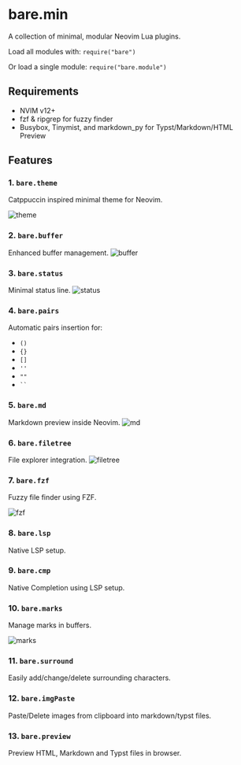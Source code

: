 # bare.min
A collection of minimal, modular Neovim Lua plugins.

Load all modules with: `require("bare")`

Or load a single module: `require("bare.module")`

## Requirements
- NVIM v12+
- fzf & ripgrep for fuzzy finder
- Busybox, Tinymist, and markdown_py for Typst/Markdown/HTML Preview

## Features

### 1. `bare.theme`

Catppuccin inspired minimal theme for Neovim.

![theme](./assets/theme.png)

### 2. `bare.buffer`

Enhanced buffer management.
![buffer](./assets/buffer.png)

### 3. `bare.status`

Minimal status line.
![status](./assets/status.png)

### 4. `bare.pairs`

Automatic pairs insertion for:

* `()`
* `{}`
* `[]`
* `''`
* `""`
* ` `` `

### 5. `bare.md`

Markdown preview inside Neovim.
![md](./assets/md.png)

### 6. `bare.filetree`

File explorer integration.
![filetree](./assets/filetree.png)

### 7. `bare.fzf`

Fuzzy file finder using FZF.

![fzf](./assets/fzf.png)

### 8. `bare.lsp`

Native LSP setup.

### 9. `bare.cmp`

Native Completion using LSP setup.

### 10. `bare.marks`

Manage marks in buffers.

![marks](./assets/marks.png)

### 11. `bare.surround`

Easily add/change/delete surrounding characters.

### 12. `bare.imgPaste`

Paste/Delete images from clipboard into markdown/typst files.

### 13. `bare.preview`

Preview HTML, Markdown and Typst files in browser.

